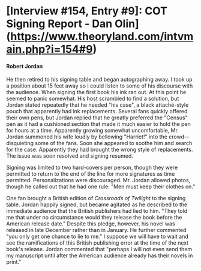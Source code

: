 # [Interview #154, Entry #9]: COT Signing Report - Dan Olin](https://www.theoryland.com/intvmain.php?i=154#9)

#### Robert Jordan

He then retired to his signing table and began autographing away. I took up a position about 15 feet away so I could listen to some of his discourse with the audience. When signing the first book his ink ran out. At this point he seemed to panic somewhat. His host scrambled to find a solution, but Jordan stated repeatedly that he needed "his case", a black attaché-style pouch that apparently had ink replacements. Several fans quickly offered their own pens, but Jordan replied that he greatly preferred the "Census" pen as it had a cushioned section that made it much easier to hold the pen for hours at a time. Apparently growing somewhat uncomfortable, Mr. Jordan summoned his wife loudly by bellowing "Harriet!" into the crowd—disquieting some of the fans. Soon she appeared to soothe him and search for the case. Apparently they had brought the wrong style of replacements. The issue was soon resolved and signing resumed.

Signing was limited to two hard-covers per person, though they were permitted to return to the end of the line for more signatures as time permitted. Personalizations were discouraged. Mr. Jordan allowed photos, though he called out that he had one rule: "Men must keep their clothes on."

One fan brought a British edition of
*Crossroads of Twilight*
to the signing table. Jordan happily signed, but became agitated as he described to the immediate audience that the British publishers had lied to him. "They told me that under no circumstance would they release the book before the American release date." Despite this pledge, however, his novel was released in late December rather than in January. He further commented "you only get one chance to lie to me." I suppose we will have to wait and see the ramifications of this British publishing error at the time of the next book's release. Jordan commented that "perhaps I will not even send them my manuscript until after the American audience already has their novels in print."

